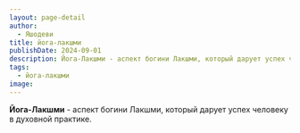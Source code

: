 ```yaml
---
layout: page-detail
author:
  - Яшодеви
title: йога-лакшми
publishDate: 2024-09-01
description: Йога-Лакшми - аспект богини Лакшми, который дарует успех человеку в духовной практике.
tags:
  - йога-лакшми
image:
---
```

**Йога-Лакшми** - аспект богини Лакшми, который дарует успех человеку в духовной практике.

